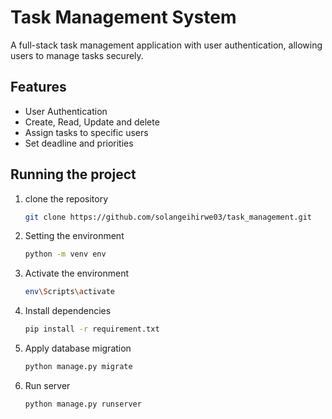 # Task Management System 

A full-stack task management application with user authentication, allowing users to manage tasks securely.

## Features

- User Authentication 
- Create, Read, Update and delete 
- Assign tasks to specific users
- Set deadline and priorities

## Running the project

1. clone the repository
    ```sh
    git clone https://github.com/solangeihirwe03/task_management.git
    ```
2. Setting the environment
    ```sh
    python -m venv env
    ```
3. Activate the environment
    ```sh
    env\Scripts\activate
    ```
4. Install dependencies
    ```sh
    pip install -r requirement.txt
    ```
5. Apply database migration
    ```sh
    python manage.py migrate
    ```
6. Run server
    ```sh
    python manage.py runserver
    ```